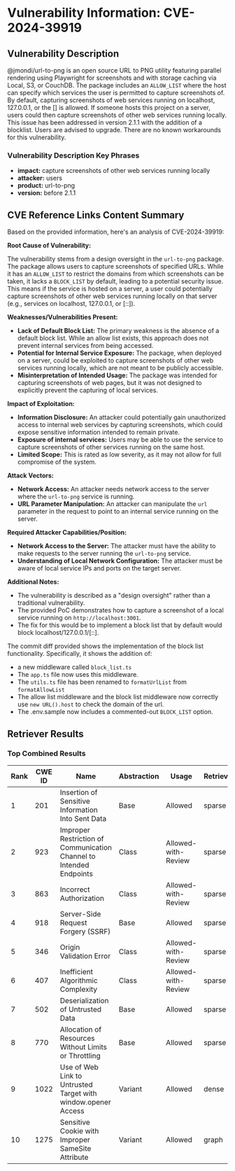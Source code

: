 # Vulnerability Information: CVE-2024-39919

## Vulnerability Description
@jmondi/url-to-png is an open source URL to PNG utility featuring parallel rendering using Playwright for screenshots and with storage caching via Local, S3, or CouchDB. The package includes an `ALLOW_LIST` where the host can specify which services the user is permitted to capture screenshots of. By default, capturing screenshots of web services running on localhost, 127.0.0.1, or the [] is allowed. If someone hosts this project on a server, users could then capture screenshots of other web services running locally. This issue has been addressed in version 2.1.1 with the addition of a blocklist. Users are advised to upgrade. There are no known workarounds for this vulnerability.

### Vulnerability Description Key Phrases
- **impact:** capture screenshots of other web services running locally
- **attacker:** users
- **product:** url-to-png
- **version:** before 2.1.1

## CVE Reference Links Content Summary
Based on the provided information, here's an analysis of CVE-2024-39919:

**Root Cause of Vulnerability:**

The vulnerability stems from a design oversight in the `url-to-png` package. The package allows users to capture screenshots of specified URLs. While it has an `ALLOW_LIST` to restrict the domains from which screenshots can be taken, it lacks a `BLOCK_LIST` by default, leading to a potential security issue. This means if the service is hosted on a server, a user could potentially capture screenshots of other web services running locally on that server (e.g., services on localhost, 127.0.0.1, or [::]).

**Weaknesses/Vulnerabilities Present:**

*   **Lack of Default Block List:** The primary weakness is the absence of a default block list. While an allow list exists, this approach does not prevent internal services from being accessed.
*   **Potential for Internal Service Exposure:** The package, when deployed on a server, could be exploited to capture screenshots of other web services running locally, which are not meant to be publicly accessible.
*   **Misinterpretation of Intended Usage:** The package was intended for capturing screenshots of web pages, but it was not designed to explicitly prevent the capturing of local services.

**Impact of Exploitation:**

*   **Information Disclosure:** An attacker could potentially gain unauthorized access to internal web services by capturing screenshots, which could expose sensitive information intended to remain private.
*   **Exposure of internal services:** Users may be able to use the service to capture screenshots of other services running on the same host.
*   **Limited Scope:** This is rated as low severity, as it may not allow for full compromise of the system.

**Attack Vectors:**

*   **Network Access:** An attacker needs network access to the server where the `url-to-png` service is running.
*   **URL Parameter Manipulation:** An attacker can manipulate the `url` parameter in the request to point to an internal service running on the server.

**Required Attacker Capabilities/Position:**

*   **Network Access to the Server:** The attacker must have the ability to make requests to the server running the `url-to-png` service.
*   **Understanding of Local Network Configuration:** The attacker must be aware of local service IPs and ports on the target server.

**Additional Notes:**

*   The vulnerability is described as a "design oversight" rather than a traditional vulnerability.
*   The provided PoC demonstrates how to capture a screenshot of a local service running on `http://localhost:3001`.
*   The fix for this would be to implement a block list that by default would block localhost/127.0.0.1/[::].

The commit diff provided shows the implementation of the block list functionality.
Specifically, it shows the addition of:
- a new middleware called `block_list.ts`
- The `app.ts` file now uses this middleware.
- The `utils.ts` file has been renamed to `formatUrlList` from `formatAllowList`
- The allow list middleware and the block list middleware now correctly use `new URL().host` to check the domain of the url.
- The .env.sample now includes a commented-out `BLOCK_LIST` option.

## Retriever Results

### Top Combined Results

| Rank | CWE ID | Name | Abstraction | Usage  | Retrievers | Individual Scores |
|------|--------|------|-------------|-------|------------|-------------------|
| 1 | 201 | Insertion of Sensitive Information Into Sent Data | Base | Allowed | sparse | 0.206 |
| 2 | 923 | Improper Restriction of Communication Channel to Intended Endpoints | Class | Allowed-with-Review | sparse | 0.201 |
| 3 | 863 | Incorrect Authorization | Class | Allowed-with-Review | sparse | 0.194 |
| 4 | 918 | Server-Side Request Forgery (SSRF) | Base | Allowed | sparse | 0.191 |
| 5 | 346 | Origin Validation Error | Class | Allowed-with-Review | sparse | 0.190 |
| 6 | 407 | Inefficient Algorithmic Complexity | Class | Allowed-with-Review | sparse | 0.190 |
| 7 | 502 | Deserialization of Untrusted Data | Base | Allowed | sparse | 0.189 |
| 8 | 770 | Allocation of Resources Without Limits or Throttling | Base | Allowed | sparse | 0.187 |
| 9 | 1022 | Use of Web Link to Untrusted Target with window.opener Access | Variant | Allowed | dense | 0.412 |
| 10 | 1275 | Sensitive Cookie with Improper SameSite Attribute | Variant | Allowed | graph | 0.002 |

